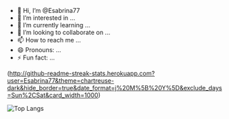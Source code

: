 - 👋 Hi, I’m @Esabrina77
- 👀 I’m interested in ...
- 🌱 I’m currently learning ...
- 💞️ I’m looking to collaborate on ...
- 📫 How to reach me ...
- 😄 Pronouns: ...
- ⚡ Fun fact: ...


(http://github-readme-streak-stats.herokuapp.com?user=Esabrina77&theme=chartreuse-dark&hide_border=true&date_format=j%20M%5B%20Y%5D&exclude_days=Sun%2CSat&card_width=1000)

![Top Langs](https://github-readme-stats.vercel.app/api/top-langs/?username=Esabrina77&layout=normal&card_width=1000&hide_border=true&theme=chartreuse-dark&langs_count=20)

<!---
Esabrina77/Esabrina77 is a ✨ special ✨ repository because its `README.md` (this file) appears on your GitHub profile.
You can click the Preview link to take a look at your changes.
--->
